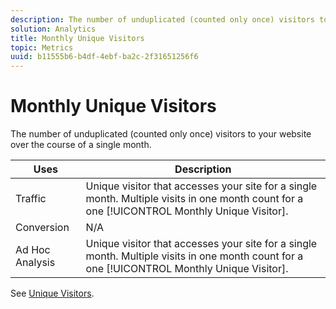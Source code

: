 ```yaml
---
description: The number of unduplicated (counted only once) visitors to your website over the course of a single month.
solution: Analytics
title: Monthly Unique Visitors
topic: Metrics
uuid: b11555b6-b4df-4ebf-ba2c-2f31651256f6
---
```


# Monthly Unique Visitors

The number of unduplicated (counted only once) visitors to your website over the course of a single month.

|  Uses  | Description  |
|---|---|
|  Traffic  |Unique visitor that accesses your site for a single month. Multiple visits in one month count for a one [!UICONTROL Monthly Unique Visitor].  |
|  Conversion  | N/A  |
|  Ad Hoc Analysis  |Unique visitor that accesses your site for a single month. Multiple visits in one month count for a one [!UICONTROL Monthly Unique Visitor].  |

See [Unique Visitors](/help/components/c-variables/c-metrics/metrics-unique-visitors.md).
